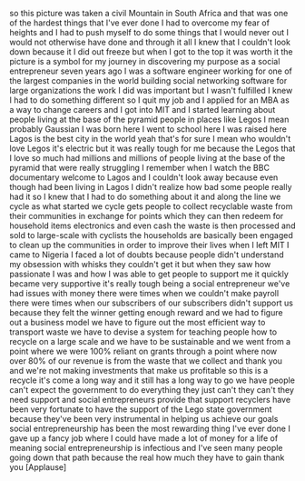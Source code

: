 
so this picture was taken a civil
Mountain in South Africa and that was
one of the hardest things that I&#39;ve ever
done I had to overcome my fear of
heights and I had to push myself to do
some things that I would never out I
would not otherwise have done and
through it all I knew that I couldn&#39;t
look down because it I did out freeze
but when I got to the top it was worth
it
the picture is a symbol for my journey
in discovering my purpose as a social
entrepreneur seven years ago I was a
software engineer working for one of the
largest companies in the world building
social networking software for large
organizations the work I did was
important but I wasn&#39;t fulfilled I knew
I had to do something different so I
quit my job and I applied for an MBA as
a way to change careers and I got into
MIT and I started learning about people
living at the base of the pyramid people
in places like Legos I mean probably
Gaussian I was born here I went to
school here I was raised here Lagos is
the best city in the world yeah that&#39;s
for sure
I mean who wouldn&#39;t love Legos it&#39;s
electric but it was really tough for me
because the Legos that I love so much
had millions and millions of people
living at the base of the pyramid that
were really struggling I remember when I
watch the BBC documentary welcome to
Lagos and I couldn&#39;t look away because
even though had been living in Lagos I
didn&#39;t realize how bad some people
really had it so I knew that I had to do
something about it and along the line we
cycle as what started we cycle gets
people to collect recyclable waste from
their communities in exchange for points
which they can then redeem for household
items electronics and even cash the
waste is then processed and sold to
large-scale with cyclists
the households are basically been
engaged to clean up the communities in
order to improve their lives when I left
MIT I came to Nigeria I faced a lot of
doubts because people didn&#39;t understand
my obsession with whisks they couldn&#39;t
get it but when they saw how passionate
I was and how I was able to get people
to support me it quickly became very
supportive it&#39;s really tough being a
social entrepreneur we&#39;ve had issues
with money there were times when we
couldn&#39;t make payroll there were times
when our subscribers of our subscribers
didn&#39;t support us because they felt the
winner getting enough reward and we had
to figure out a business model we have
to figure out the most efficient way to
transport waste we have to devise a
system for teaching people how to
recycle on a large scale and we have to
be sustainable and we went from a point
where we were 100% reliant on grants
through a point where now over 80% of
our revenue is from the waste that we
collect and thank you and we&#39;re not
making investments that make us
profitable so this is a recycle it&#39;s
come a long way and it still has a long
way to go
we have people can&#39;t expect the
government to do everything they just
can&#39;t they can&#39;t they need support and
social entrepreneurs provide that
support recyclers have been very
fortunate to have the support of the
Lego state government because they&#39;ve
been very instrumental in helping us
achieve our goals
social entrepreneurship has been the
most rewarding thing I&#39;ve ever done I
gave up a fancy job where I could have
made a lot of money for a life of
meaning social entrepreneurship is
infectious and I&#39;ve seen many people
going down that path because the real
how much they have to gain thank you
[Applause]
